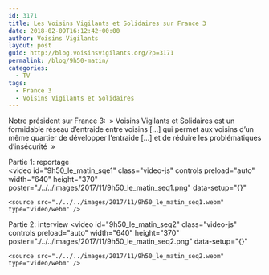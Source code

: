 ```yaml
---
id: 3171
title: Les Voisins Vigilants et Solidaires sur France 3
date: 2018-02-09T16:12:42+00:00
author: Voisins Vigilants
layout: post
guid: http://blog.voisinsvigilants.org/?p=3171
permalink: /blog/9h50-matin/
categories:
  - TV
tags:
  - France 3
  - Voisins Vigilants et Solidaires
---
```

Notre président sur France 3: &nbsp;&raquo; Voisins Vigilants et Solidaires est un formidable réseau d&rsquo;entraide entre voisins [...] qui permet aux voisins d&rsquo;un même quartier de développer l&rsquo;entraide [...] et de réduire les problématiques d&rsquo;insécurité &nbsp;&raquo;

Partie 1: reportage  
<video
    id="9h50_le_matin_sqe1"
    class="video-js"
    controls
    preload="auto"
    width="640"
    height="370"
    poster="./../../images/2017/11/9h50_le_matin_seq1.png"
    data-setup="{}"
  >
    <source src="./../../images/2017/11/9h50_le_matin_seq1.webm" type="video/webm" />    
  </video>  
  

Partie 2: interview
<video
    id="9h50_le_matin_seq2"
    class="video-js"
    controls
    preload="auto"
    width="640"
    height="370"
    poster="./../../images/2017/11/9h50_le_matin_seq2.png"
    data-setup="{}"
  >
    <source src="./../../images/2017/11/9h50_le_matin_seq2.webm" type="video/webm" />    
  </video>
